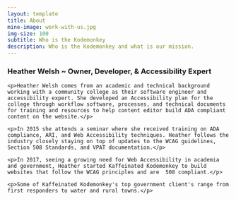 ```yaml
---
layout: template
title: About
mine-image: work-with-us.jpg
img-size: 100
subtitle: Who is the Kodemonkey
description: Who is the Kodemonkey and what is our mission.
---
```


  <div class="row">
    <div class="col-sm-12">
    <h3>Heather Welsh ~ Owner, Developer, & Accessibility Expert</h3>

    <p>Heather Welsh comes from an academic and technical background working with a community college as their software engineer and accessibility expert. She developed an Accessibility plan for the college through workflow software, processes, and technical documents for training and resources to help content editor build ADA compliant content on the website.</p>

    <p>In 2015 she attends a seminar where she received training on ADA compliance, ARI, and Web Accessibility techniques. Heather follows the industry closely staying on top of updates to the WCAG guidelines, Section 508 Standards, and VPAT documentation.</p>

    <p>In 2017, seeing a growing need for Web Accessibility in academia and government, Heather started Kaffeinated Kodemonkey to build websites that follow the WCAG principles and are  508 compliant.</p>

    <p>Some of Kaffeinated Kodemonkey's top government client's range from first responders to water and rural towns.</p>
  </div>
</div>
